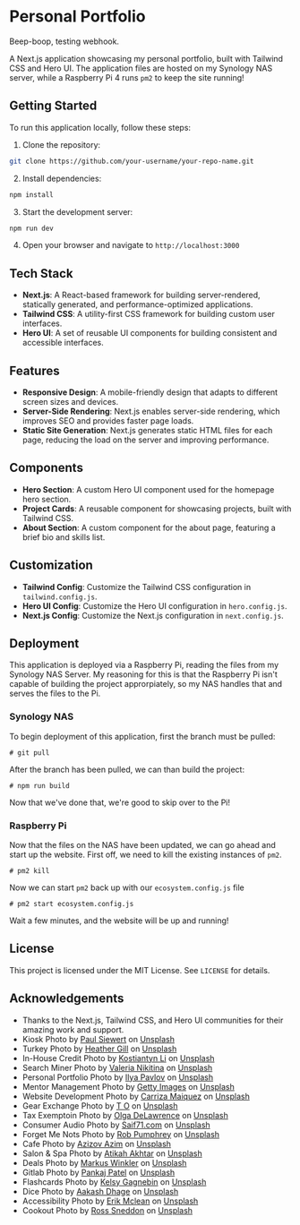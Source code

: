 # Personal Portfolio

Beep-boop, testing webhook.

A Next.js application showcasing my personal portfolio, built with Tailwind CSS and Hero UI. The application files are hosted on my Synology NAS server, while a Raspberry Pi 4 runs `pm2` to keep the site running!

## Getting Started

To run this application locally, follow these steps:

1. Clone the repository:

```bash
git clone https://github.com/your-username/your-repo-name.git
```

2. Install dependencies:

```bash
npm install
```

3. Start the development server:

```bash
npm run dev
```

4. Open your browser and navigate to `http://localhost:3000`

## Tech Stack

- **Next.js**: A React-based framework for building server-rendered, statically generated, and performance-optimized applications.
- **Tailwind CSS**: A utility-first CSS framework for building custom user interfaces.
- **Hero UI**: A set of reusable UI components for building consistent and accessible interfaces.

## Features

- **Responsive Design**: A mobile-friendly design that adapts to different screen sizes and devices.
- **Server-Side Rendering**: Next.js enables server-side rendering, which improves SEO and provides faster page loads.
- **Static Site Generation**: Next.js generates static HTML files for each page, reducing the load on the server and improving performance.

## Components

- **Hero Section**: A custom Hero UI component used for the homepage hero section.
- **Project Cards**: A reusable component for showcasing projects, built with Tailwind CSS.
- **About Section**: A custom component for the about page, featuring a brief bio and skills list.

## Customization

- **Tailwind Config**: Customize the Tailwind CSS configuration in `tailwind.config.js`.
- **Hero UI Config**: Customize the Hero UI configuration in `hero.config.js`.
- **Next.js Config**: Customize the Next.js configuration in `next.config.js`.

## Deployment

This application is deployed via a Raspberry Pi, reading the files from my Synology NAS Server. My reasoning for this is that the Raspberry Pi isn't capable of building the project approrpiately, so my NAS handles that and serves the files to the Pi.

### Synology NAS

To begin deployment of this application, first the branch must be pulled:

```
# git pull
```

After the branch has been pulled, we can than build the project:

```
# npm run build
```

Now that we've done that, we're good to skip over to the Pi!

### Raspberry Pi

Now that the files on the NAS have been updated, we can go ahead and start up the website. First off, we need to kill the existing instances of `pm2`.

```
# pm2 kill
```

Now we can start `pm2` back up with our `ecosystem.config.js` file

```
# pm2 start ecosystem.config.js
```

Wait a few minutes, and the website will be up and running!

## License

This project is licensed under the MIT License. See `LICENSE` for details.

## Acknowledgements

- Thanks to the Next.js, Tailwind CSS, and Hero UI communities for their amazing work and support.
- Kiosk Photo by <a href="https://unsplash.com/@paul_siewert?utm_content=creditCopyText&utm_medium=referral&utm_source=unsplash">Paul Siewert</a> on <a href="https://unsplash.com/photos/a-display-case-filled-with-lots-of-drinks-QjFfLfa9qWA?utm_content=creditCopyText&utm_medium=referral&utm_source=unsplash">Unsplash</a>
- Turkey Photo by <a href="https://unsplash.com/@heathergill">Heather Gill</a> on <a href="https://unsplash.com/photos/a-group-of-chickens-in-a-fenced-in-area-o9vQS5XXaAM?utm_content=creditShareLink&utm_medium=referral&utm_source=unsplash">Unsplash</a>
- In-House Credit Photo by <a href="https://unsplash.com/@leekos">Kostiantyn Li</a> on <a href="https://unsplash.com/photos/a-house-made-out-of-money-on-a-white-background-1sCXwVoqKAw">Unsplash</a>
- Search Miner Photo by <a href="https://unsplash.com/@rlldied">Valeria Nikitina</a> on <a href="https://unsplash.com/photos/a-close-up-of-a-button-on-a-wall-n99YXHGyQj8">Unsplash</a>
- Personal Portfolio Photo by <a href="https://unsplash.com/@ilyapavlov">Ilya Pavlov</a> on <a href="https://unsplash.com/photos/monitor-showing-java-programming-OqtafYT5kTw">Unsplash</a>
- Mentor Management Photo by <a href="https://unsplash.com/@gettyimages">Getty Images</a> on <a href="https://unsplash.com/photos/group-of-people-analysis-business-accounting-working-with-individual-income-tax-return-accounting-concept-discussion-meeting-concept-iquyJ5GbsEg">Unsplash</a>
- Website Development Photo by <a href="https://unsplash.com/@carzmaiquez">Carriza Maiquez</a> on <a href="https://unsplash.com/photos/a-laptop-computer-sitting-on-top-of-a-wooden-table-IiHHmOcnnSA">Unsplash</a>
- Gear Exchange Photo by <a href="https://unsplash.com/@fiveinthemorning?utm_content=creditCopyText&utm_medium=referral&utm_source=unsplash">T O</a> on <a href="https://unsplash.com/photos/a-group-of-guitars-on-display-cuBfRZ5TA50?utm_content=creditCopyText&utm_medium=referral&utm_source=unsplash">Unsplash</a>
- Tax Exemptoin Photo by <a href="https://unsplash.com/@walkingondream?utm_content=creditCopyText&utm_medium=referral&utm_source=unsplash">Olga DeLawrence</a> on <a href="https://unsplash.com/photos/black-and-silver-pen-on-white-paper-5616whx5NdQ?utm_content=creditCopyText&utm_medium=referral&utm_source=unsplash">Unsplash</a>
- Consumer Audio Photo by <a href="https://unsplash.com/@saif71?utm_content=creditCopyText&utm_medium=referral&utm_source=unsplash">Saif71.com</a> on <a href="https://unsplash.com/photos/white-round-ornament-on-black-and-brown-surface-zaykvAcGRks?utm_content=creditCopyText&utm_medium=referral&utm_source=unsplash">Unsplash</a>
- Forget Me Nots Photo by <a href="https://unsplash.com/@robpumphrey?utm_content=creditCopyText&utm_medium=referral&utm_source=unsplash">Rob Pumphrey</a> on <a href="https://unsplash.com/photos/white-and-blue-flowers-with-green-leaves-QHWFAlp3idg?utm_content=creditCopyText&utm_medium=referral&utm_source=unsplash">Unsplash</a>
- Cafe Photo by <a href="https://unsplash.com/@abdslll?utm_content=creditCopyText&utm_medium=referral&utm_source=unsplash">Azizov Azim</a> on <a href="https://unsplash.com/photos/a-coffee-shop-with-a-neon-sign-above-it-kE7ZrYzmgNk?utm_content=creditCopyText&utm_medium=referral&utm_source=unsplash">Unsplash</a>
- Salon & Spa Photo by <a href="https://unsplash.com/@atikahakhtar?utm_content=creditCopyText&utm_medium=referral&utm_source=unsplash">Atikah Akhtar</a> on <a href="https://unsplash.com/photos/black-office-rolling-chair-beside-white-wooden-desk-hOk9aETAS7Y?utm_content=creditCopyText&utm_medium=referral&utm_source=unsplash">Unsplash</a>
- Deals Photo by <a href="https://unsplash.com/@markuswinkler?utm_content=creditCopyText&utm_medium=referral&utm_source=unsplash">Markus Winkler</a> on <a href="https://unsplash.com/photos/a-close-up-of-a-scrabble-type-word-on-a-table-wczwcPl1gEo?utm_content=creditCopyText&utm_medium=referral&utm_source=unsplash">Unsplash</a>
- Gitlab Photo by <a href="https://unsplash.com/@pankajpatel?utm_content=creditCopyText&utm_medium=referral&utm_source=unsplash">Pankaj Patel</a> on <a href="https://unsplash.com/photos/gitlab-application-screengrab-ZV_64LdGoao?utm_content=creditCopyText&utm_medium=referral&utm_source=unsplash">Unsplash</a>
- Flashcards Photo by <a href="https://unsplash.com/@kelsymichael?utm_content=creditCopyText&utm_medium=referral&utm_source=unsplash">Kelsy Gagnebin</a> on <a href="https://unsplash.com/photos/a-pair-of-glasses-8uMlIEJe6cU?utm_content=creditCopyText&utm_medium=referral&utm_source=unsplash">Unsplash</a>
- Dice Photo by <a href="https://unsplash.com/@aakashdhage?utm_content=creditCopyText&utm_medium=referral&utm_source=unsplash">Aakash Dhage</a> on <a href="https://unsplash.com/photos/a-close-up-of-a-dice-l5IfKMJVTFs?utm_content=creditCopyText&utm_medium=referral&utm_source=unsplash">Unsplash</a>
- Accessibility Photo by <a href="https://unsplash.com/@introspectivedsgn?utm_content=creditCopyText&utm_medium=referral&utm_source=unsplash">Erik Mclean</a> on <a href="https://unsplash.com/photos/accessible-signage-LJVieYcw56g?utm_content=creditCopyText&utm_medium=referral&utm_source=unsplash">Unsplash</a>
- Cookout Photo by <a href="https://unsplash.com/@rosssneddon?utm_content=creditCopyText&utm_medium=referral&utm_source=unsplash">Ross Sneddon</a> on <a href="https://unsplash.com/photos/a-person-is-cooking-food-on-a-grill-vZL0umR59gk?utm_content=creditCopyText&utm_medium=referral&utm_source=unsplash">Unsplash</a>
